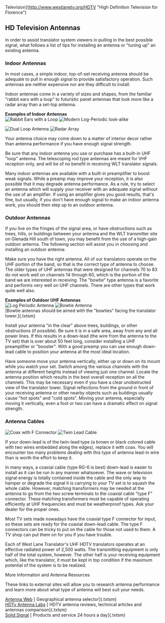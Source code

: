 Television](http://www.westlanetv.org/HDTV "High Definition Television for Florence")

HD Television Antennas
----------------------

In order to assist translator system viewers in pulling in the best
possible signal, what follows a list of tips for installing an antenna
or \"tuning up\" an existing antenna.

### **Indoor Antennas**

In most cases, a simple indoor, top-of-set receiving antenna should be
adequate to pull in enough signal to provide satisfactory operation.
Such antennas are neither expensive nor are they difficult to install.

Indoor antennas come in a variety of sizes and shapes, from the familiar
\"rabbit ears with a loop\" to futuristic panel antennas that look more
like a radar array than a set-top antenna.

**Examples of Indoor Antennas**\
![Rabbit Ears with a Loop](http://www.westlanetv.org/gfx/antenna3.png)
![Modern Log-Periodic
look-alike](http://www.westlanetv.org/gfx/antenna6.png)

![Dual Loop Antenna](http://www.westlanetv.org/gfx/antenna5.png) ![Radar
Array](http://www.westlanetv.org/gfx/antenna4.png)

Your antenna choice may come down to a matter of interior decor rather
than antenna performance if you have enough signal strength.

Be sure that any indoor antenna you use or purchase has a built-in UHF
\"loop\" antenna. The telescoping rod type antennas are meant for VHF
reception only, and will be of no benefit in receiving WLT translator
signals.

Many indoor antennas are available with a built-in preamplifier to boost
weak signals. While a preamp may improve your reception, it is also
possible that it may degrade antenna performance. As a rule, try to
select an antenna which will supply your receiver with an adequate
signal without the use of an amplifier. If using an amplifier gives you
good results, that\'s fine, but usually, if you don\'t have enough
signal to make an indoor antenna work, you should then step up to an
outdoor antenna.

### **Outdoor Antennas**

If you live on the fringes of the signal area, or have obstructions such
as trees, hills, or buildings between your antenna and the WLT
transmitter site on Glenada Hill south of town, you may benefit from the
use of a high-gain outdoor antenna. The following section will assist
you in choosing and installing an outdoor antenna:

Make sure you have the right antenna. All of our translators operate on
the UHF portion of the band, so that is the correct type of antenna to
choose. The older types of UHF antennas that were designed for channels
70 to 83 do not work well on channels 14 through 60, which is the
portion of the band we are interested in receiving. The \"bowtie\" type
antenna is a favorite and performs very well on UHF channels. There are
other types that work quite well also.

**Examples of Outdoor UHF Antennas**\
![Log Periodic Antenna](http://www.westlanetv.org/gfx/antenna2.png)
![Bowtie Antenna](http://www.westlanetv.org/gfx/antenna1a.png)\
[Bowtie antennas should be aimed with the \"bowties\" facing the
translator tower.]{.txtsm}

Install your antenna \"in the clear\" above trees, buildings, or other
obstructions (if possible). Be sure it is in a safe area, away from any
and all power lines. If this results in a down-lead (the wire from the
antenna to the TV set) that is over about 50 feet long, consider
installing a UHF preamplifier or \"booster\". With a good preamp you can
use enough down-lead cable to position your antenna at the most ideal
location.

Have someone move your antenna vertically, either up or down on its
mount while you watch your set. Switch among the various channels with
the antenna at different heights instead of viewing just one channel.
Locate the antenna position which results in the best overall reception
on all the channels. This may be necessary even if you have a clear
unobstructed view of the translator tower. Signal reflections from the
ground in front of your receiving antenna or other nearby objects such
as buildings usually cause \"hot spots\" and \"cold spots\". Moving your
antenna, especially moving it vertically, even a foot or two can have a
dramatic effect on signal strength.

### **Antenna Cables**

![Coax with F
Connector](http://www.westlanetv.org/gfx/coax_f_connector.png) ![Twin
Lead Cable](http://www.westlanetv.org/gfx/twin_lead.png)

If your down-lead is of the twin-lead type (a brown or black colored
cable with two wires embedded along the edges), replace it with coax.
You will encounter too many problems dealing with this type of antenna
lead-in wire than is worth the effort to keep it.

In many ways, a coaxial cable (type RG-6 is best) down-lead is easier to
install as it can be run in any manner whatsoever. The wave or
television signal energy is totally contained inside the cable and the
only way to hamper or degrade the signal it is carrying to your TV set
is to squash the whole cable. However, matching transformers may be
needed at the antenna to go from the two screw terminals to the coaxial
cable \"type F\" connector. These matching transformers must be capable
of operating efficiently at UHF frequencies and must be weatherproof
types. Ask your dealer for the proper ones.

Most TV sets made nowadays have the coaxial type F connector for input,
so these sets are ready for the coaxial down-lead cable. The type F
connectors can be tricky to put on the cable for those not used to them.
A TV shop can put them on for you if you have trouble.

Each of West Lane Translator\'s UHF HDTV translators operates at an
effective radiated power of 2,500 watts. The transmitting equipment is
only half of the total system, however. The other half is your receiving
equipment which, like the translator, it must be kept in top condition
if the maximum potential of the system is to be realized.

More Information and Antenna Resources

<div>

These links to external sites will allow you to research antenna
performance and learn more about what type of antenna will best suit
your needs.

[Antenna Web](http://www.antennaweb.org) [ Geographical antenna
selector]{.txtsm}\
[HDTv Antenna Labs](http://www.hdtvantennalabs.com) [ HDTV antenna
reviews, technical articles and antennas comparison]{.txtsm}\
[Solid Signal](http://www.solidsignal.com) [ Products and service 24
hours a day]{.txtsm}

</div>



